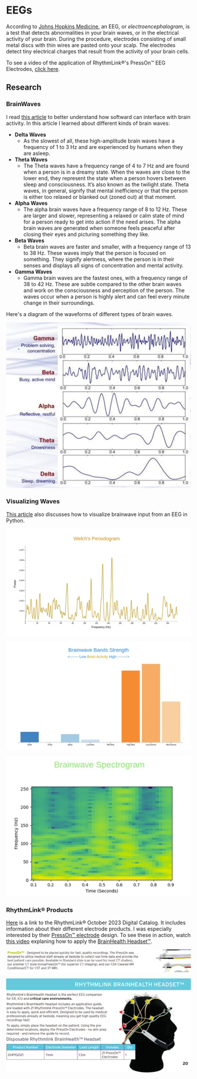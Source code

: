 # EEGs

According to [Johns Hopkins Medicine](https://www.hopkinsmedicine.org/health/treatment-tests-and-therapies/electroencephalogram-eeg), an EEG, or *electroencephalogram*, is a test that detects abnormalities in your brain waves, or in the electrical activity of your brain. During the procedure, electrodes consisting of small metal discs with thin wires are pasted onto your scalp. The electrodes detect tiny electrical charges that result from the activity of your brain cells.

To see a video of the application of RhythmLink®'s PressOn™ EEG Electrodes, [click here](https://rhythmlink.com/videos/presson-eeg-electrode/).

## Research

### BrainWaves

I read [this article](https://www.datatobiz.com/blog/brain-waves-data-using-python/) to better understand how softward can interface with brain activity. In this article I learned about different kinds of brain waves:

- **Delta Waves**
    - As the slowest of all, these high-amplitude brain waves have a frequency of 1 to 3 Hz and are experienced by humans when they are asleep.
- **Theta Waves**
    - The Theta waves have a frequency range of 4 to 7 Hz and are found when a person is in a dreamy state. When the waves are close to the lower end, they represent the state when a person hovers between sleep and consciousness. It’s also known as the twilight state. Theta waves, in general, signify that mental inefficiency or that the person is either too relaxed or blanked out (zoned out) at that moment. 
- **Alpha Waves**
    - The alpha brain waves have a frequency range of 8 to 12 Hz. These are larger and slower, representing a relaxed or calm state of mind for a person ready to get into action if the need arises. The alpha brain waves are generated when someone feels peaceful after closing their eyes and picturing something they like. 
- **Beta Waves**
    - Beta brain waves are faster and smaller, with a frequency range of 13 to 38 Hz. These waves imply that the person is focused on something. They signify alertness, where the person is in their senses and displays all signs of concentration and mental activity. 
- **Gamma Waves**
    - Gamma brain waves are the fastest ones, with a frequency range of 38 to 42 Hz. These are subtle compared to the other brain waves and work on the consciousness and perception of the person. The waves occur when a person is highly alert and can feel every minute change in their surroundings. 

Here's a diagram of the waveforms of different types of brain waves.

![Brainwave Waveforms](../../../assets/images/projects/rhythm-link/eeg-testing-machine/research/brainwave-waveforms.jpg)

### Visualizing Waves

[This article](https://medium.com/@mohitjain72/detection-and-visualization-of-brainwaves-using-python-d3-and-bootstrap-742129f9ed97) also discusses how to visualize brainwave input from an EEG in Python.

![Article Pic 1](../../../assets/images/projects/rhythm-link/eeg-testing-machine/research/article-pic-1.png)

![Article Pic 2](../../../assets/images/projects/rhythm-link/eeg-testing-machine/research/article-pic-2.png)

![Article Pic 3](../../../assets/images/projects/rhythm-link/eeg-testing-machine/research/article-pic-3.png)

### RhythmLink® Products

[Here](https://rhythmlink.com/wp-content/uploads/2023/10/Digital-Catalog-2023_October.pdf) is a link to the RhythmLink® October 2023 Digital Catalog. It includes information about their different electrode products. I was especially interested by their [PressOn™ electrode](https://rhythmlink.com/wp-content/uploads/2023/10/Digital-Catalog-2023_October.pdf#page=5) design. To see these in action, watch [this video](https://rhythmlink.com/videos/brainhealth-headset-application-training/) explaning how to apply the [BrainHealth Headset™](https://rhythmlink.com/wp-content/uploads/2023/10/Digital-Catalog-2023_October.pdf#page=21).

![PressOn™ Electrode](../../../assets/images/projects/rhythm-link/eeg-testing-machine/research/presson-electrode.png)

![BrainHealth Headset™](../../../assets/images/projects/rhythm-link/eeg-testing-machine/research/brainhealth-headset.png)